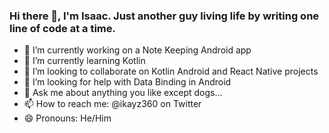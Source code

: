 ### Hi there 👋, I'm Isaac. Just another guy living life by writing one line of code at a time.

- 🔭 I’m currently working on a Note Keeping Android app
- 🌱 I’m currently learning Kotlin
- 👯 I’m looking to collaborate on Kotlin Android and React Native projects
- 🤔 I’m looking for help with Data Binding in Android
- 💬 Ask me about anything you like except dogs...
- 📫 How to reach me: @ikayz360 on Twitter
- 😄 Pronouns: He/Him

<!--
**ikayz/ikayz** is a ✨ _special_ ✨ repository because its `README.md` (this file) appears on your GitHub profile.

Here are some ideas to get you started:

- 🔭 I’m currently working on ...
- 🌱 I’m currently learning ...
- 👯 I’m looking to collaborate on ...
- 🤔 I’m looking for help with ...
- 💬 Ask me about ...
- 📫 How to reach me: ...
- 😄 Pronouns: ...
- ⚡ Fun fact: ...
-->
